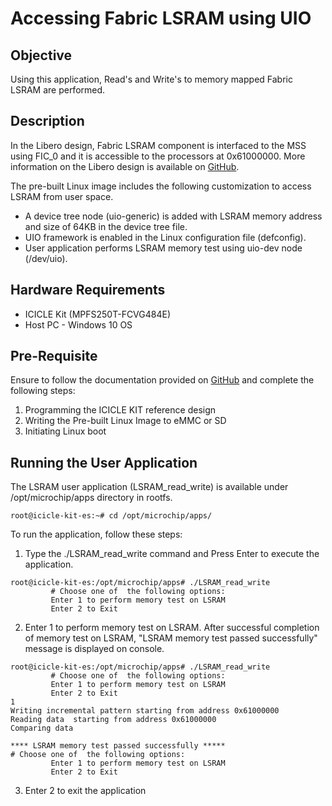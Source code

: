 # Accessing Fabric LSRAM using UIO

## Objective

Using this application, Read's and Write's to memory mapped Fabric LSRAM are performed.

## Description

In the Libero design, Fabric LSRAM component is interfaced to the MSS using FIC_0 and it is accessible to the processors at 0x61000000. More information on the Libero design is available on [GitHub](https://github.com/polarfire-soc/icicle-kit-reference-design).

The pre-built Linux image includes the following customization to access LSRAM from user space.

- A device tree node (uio-generic) is added with LSRAM memory address and size of 64KB in the device tree file.
- UIO framework is enabled in the Linux configuration file (defconfig).
- User application performs LSRAM memory test using uio-dev node (/dev/uio).

## Hardware Requirements

- ICICLE Kit (MPFS250T-FCVG484E)
- Host PC - Windows 10 OS

## Pre-Requisite

Ensure to follow the documentation provided on [GitHub](https://github.com/polarfire-soc/polarfire-soc-documentation/blob/master/boards/mpfs-icicle-kit-es/updating-icicle-kit/updating-icicle-kit-design-and-linux.md) and complete the following steps:
1. Programming the ICICLE KIT reference design
2. Writing the Pre-built Linux Image to eMMC or SD
3. Initiating Linux boot


## Running the User Application

The LSRAM user application (LSRAM_read_write) is available under /opt/microchip/apps directory in rootfs.


```
root@icicle-kit-es:~# cd /opt/microchip/apps/
```
To run the application, follow these steps:
1. Type the ./LSRAM_read_write command and Press Enter to execute the application.


```
root@icicle-kit-es:/opt/microchip/apps# ./LSRAM_read_write
         # Choose one of  the following options:
         Enter 1 to perform memory test on LSRAM
         Enter 2 to Exit  
```

2. Enter 1 to perform memory test on LSRAM.
   After successful completion of memory test on LSRAM, "LSRAM memory test passed successfully" message is displayed on console.


```
root@icicle-kit-es:/opt/microchip/apps# ./LSRAM_read_write
         # Choose one of  the following options:
         Enter 1 to perform memory test on LSRAM
         Enter 2 to Exit
1
Writing incremental pattern starting from address 0x61000000
Reading data  starting from address 0x61000000
Comparing data

**** LSRAM memory test passed successfully *****
# Choose one of  the following options:
         Enter 1 to perform memory test on LSRAM
         Enter 2 to Exit
```

3. Enter 2 to exit the application

